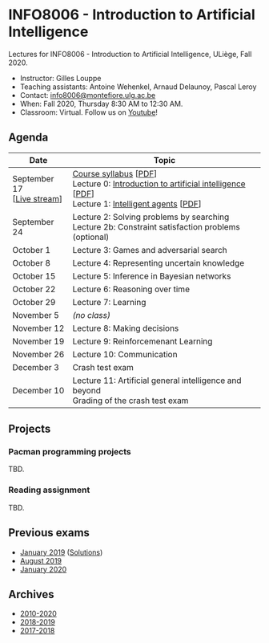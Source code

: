 # INFO8006 - Introduction to Artificial Intelligence

Lectures for INFO8006 - Introduction to Artificial Intelligence, ULiège, Fall 2020.

- Instructor: Gilles Louppe
- Teaching assistants: Antoine Wehenkel, Arnaud Delaunoy, Pascal Leroy
- Contact: [info8006@montefiore.ulg.ac.be](mailto:info8006@montefiore.ulg.ac.be)
- When: Fall 2020, Thursday 8:30 AM to 12:30 AM.
- Classroom: Virtual. Follow us on [Youtube](https://bit.ly/3igTphO)!

## Agenda

| Date | Topic |
| --- | --- |
| September 17<br>[[Live stream](https://www.youtube.com/watch?v=LL93g0rK5qk)] | [Course syllabus](https://glouppe.github.io/info8006-introduction-to-ai/?p=course-syllabus.md) [[PDF](https://glouppe.github.io/info8006-introduction-to-ai/pdf/course-syllabus.pdf)]<br>Lecture 0: [Introduction to artificial intelligence](https://glouppe.github.io/info8006-introduction-to-ai/?p=lecture0.md) [[PDF](https://glouppe.github.io/info8006-introduction-to-ai/pdf/lec0.pdf)]<br>Lecture 1: [Intelligent agents](https://glouppe.github.io/info8006-introduction-to-ai/?p=lecture1.md) [[PDF](https://glouppe.github.io/info8006-introduction-to-ai/pdf/lec1.pdf)] |
| September 24 | Lecture 2: Solving problems by searching<br>Lecture 2b: Constraint satisfaction problems (optional) |
| October 1 | Lecture 3: Games and adversarial search |
| October 8 | Lecture 4: Representing uncertain knowledge |
| October 15 | Lecture 5: Inference in Bayesian networks |
| October 22 | Lecture 6: Reasoning over time |
| October 29 | Lecture 7: Learning |
| November 5 | _(no class)_ |
| November 12 | Lecture 8: Making decisions |
| November 19 | Lecture 9: Reinforcemenant Learning |
| November 26 | Lecture 10: Communication |
| December 3 | Crash test exam |
| December 10 | Lecture 11: Artificial general intelligence and beyond<br>Grading of the crash test exam |

## Projects

### Pacman programming projects

TBD.

### Reading assignment

TBD.

## Previous exams

- [January 2019](https://glouppe.github.io/info8006-introduction-to-ai/pdf/exam-january2019.pdf) ([Solutions](https://glouppe.github.io/info8006-introduction-to-ai/pdf/exam-january2019-solutions.pdf))
- [August 2019](https://glouppe.github.io/info8006-introduction-to-ai/pdf/exam-august2019.pdf)
- [January 2020](https://glouppe.github.io/info8006-introduction-to-ai/pdf/exam-january2020.pdf)

## Archives

- [2010-2020](https://github.com/glouppe/info8006-introduction-to-ai/tree/info8006-2019)
- [2018-2019](https://github.com/glouppe/info8006-introduction-to-ai/tree/info8006-2018)
- [2017-2018](https://github.com/glouppe/info8006-introduction-to-ai/tree/info8006-2017)
